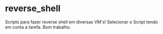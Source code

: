 # reverse_shell
Scripts para fazer reverse shell em diversas VM's!
Selecionar o Script tendo em conta a tarefa.
Bom trabalho.
